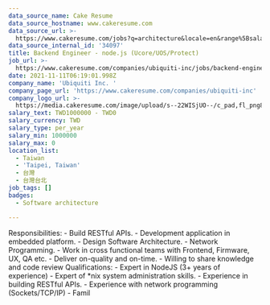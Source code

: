 ```yaml
---
data_source_name: Cake Resume
data_source_hostname: www.cakeresume.com
data_source_url: >-
  https://www.cakeresume.com/jobs?q=architecture&locale=en&range%5Bsalary_range%5D%5Bmin%5D=1000000&page=4
data_source_internal_id: '34097'
title: Backend Engineer - node.js (Ucore/UOS/Protect)
job_url: >-
  https://www.cakeresume.com/companies/ubiquiti-inc/jobs/backend-engineer-node-ucore-uos-protect
date: 2021-11-11T06:19:01.998Z
company_name: 'Ubiquiti Inc. '
company_page_url: 'https://www.cakeresume.com/companies/ubiquiti-inc'
company_logo_url: >-
  https://media.cakeresume.com/image/upload/s--22WISjUO--/c_pad,fl_png8,h_200,w_200/v1611740283/vlptxxdzviqn01kmpmuy.png
salary_text: TWD1000000 - TWD0
salary_currency: TWD
salary_type: per_year
salary_min: 1000000
salary_max: 0
location_list:
  - Taiwan
  - 'Taipei, Taiwan'
  - 台灣
  - 台灣台北
job_tags: []
badges:
  - Software architecture

---
```


Responsibilities: - Build RESTful APIs. - Development application in embedded platform. - Design Software Architecture. - Network Programming. - Work in cross functional teams with Frontend, Firmware, UX, QA etc. - Deliver on-quality and on-time. - Willing to share knowledge and code review Qualifications: - Expert in NodeJS (3+ years of experience) - Expert of *nix system administration skills. - Experience in building RESTful APIs. - Experience with network programming (Sockets/TCP/IP) - Famil